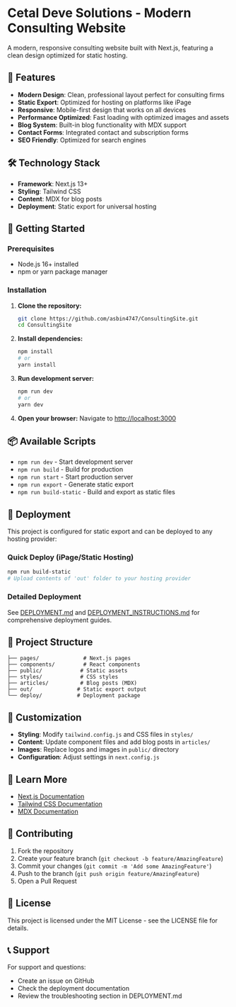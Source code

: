# Cetal Deve Solutions - Modern Consulting Website

A modern, responsive consulting website built with Next.js, featuring a clean design optimized for static hosting.

## 🚀 Features

- **Modern Design**: Clean, professional layout perfect for consulting firms
- **Static Export**: Optimized for hosting on platforms like iPage
- **Responsive**: Mobile-first design that works on all devices
- **Performance Optimized**: Fast loading with optimized images and assets
- **Blog System**: Built-in blog functionality with MDX support
- **Contact Forms**: Integrated contact and subscription forms
- **SEO Friendly**: Optimized for search engines

## 🛠️ Technology Stack

- **Framework**: Next.js 13+
- **Styling**: Tailwind CSS
- **Content**: MDX for blog posts
- **Deployment**: Static export for universal hosting

## 🏁 Getting Started

### Prerequisites
- Node.js 16+ installed
- npm or yarn package manager

### Installation

1. **Clone the repository:**
   ```bash
   git clone https://github.com/asbin4747/ConsultingSite.git
   cd ConsultingSite
   ```

2. **Install dependencies:**
   ```bash
   npm install
   # or
   yarn install
   ```

3. **Run development server:**
   ```bash
   npm run dev
   # or
   yarn dev
   ```

4. **Open your browser:**
   Navigate to [http://localhost:3000](http://localhost:3000)

## 📦 Available Scripts

- `npm run dev` - Start development server
- `npm run build` - Build for production
- `npm run start` - Start production server
- `npm run export` - Generate static export
- `npm run build-static` - Build and export as static files

## 🚀 Deployment

This project is configured for static export and can be deployed to any hosting provider:

### Quick Deploy (iPage/Static Hosting)
```bash
npm run build-static
# Upload contents of 'out' folder to your hosting provider
```

### Detailed Deployment
See [DEPLOYMENT.md](./DEPLOYMENT.md) and [DEPLOYMENT_INSTRUCTIONS.md](./DEPLOYMENT_INSTRUCTIONS.md) for comprehensive deployment guides.

## 📁 Project Structure

```
├── pages/              # Next.js pages
├── components/         # React components
├── public/            # Static assets
├── styles/            # CSS styles
├── articles/          # Blog posts (MDX)
├── out/              # Static export output
└── deploy/           # Deployment package
```

## 🎨 Customization

- **Styling**: Modify `tailwind.config.js` and CSS files in `styles/`
- **Content**: Update component files and add blog posts in `articles/`
- **Images**: Replace logos and images in `public/` directory
- **Configuration**: Adjust settings in `next.config.js`

## 📖 Learn More

- [Next.js Documentation](https://nextjs.org/docs)
- [Tailwind CSS Documentation](https://tailwindcss.com/docs)
- [MDX Documentation](https://mdxjs.com/)

## 🤝 Contributing

1. Fork the repository
2. Create your feature branch (`git checkout -b feature/AmazingFeature`)
3. Commit your changes (`git commit -m 'Add some AmazingFeature'`)
4. Push to the branch (`git push origin feature/AmazingFeature`)
5. Open a Pull Request

## 📄 License

This project is licensed under the MIT License - see the LICENSE file for details.

## 📞 Support

For support and questions:
- Create an issue on GitHub
- Check the deployment documentation
- Review the troubleshooting section in DEPLOYMENT.md
